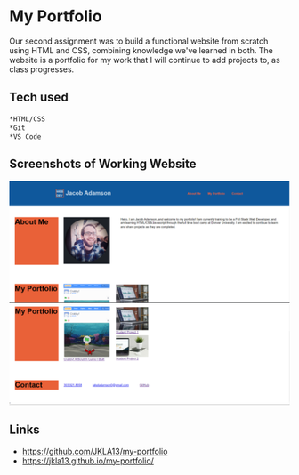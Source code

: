 # My Portfolio

Our second assignment was to build a functional website from scratch using HTML and CSS, combining knowledge we've learned in both. The website is a portfolio for my work that I will continue to add projects to, as class progresses.

## Tech used

    *HTML/CSS
    *Git
    *VS Code

## Screenshots of Working Website

![Screenshot1](/assets/images/screen-cap1.png?raw=true "Screenshot1")
![Screenshot2](/assets/images/screen-cap2.png?raw=true "Screenshot2")

## Links

- https://github.com/JKLA13/my-portfolio
- https://jkla13.github.io/my-portfolio/
